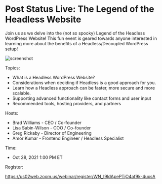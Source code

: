 # Post Status Live: The Legend of the Headless Website

Join us as we delve into the (not so spooky) Legend of the Headless WordPress Website! This fun event is geared towards anyone interested in learning more about the benefits of a Headless/Decoupled WordPress setup!

![screenshot](https://legend-headless.wdslab.com/wp-content/uploads/2021/10/Legend-of-the-Headless-Website_Page_01.png)

Topics:
- What is a Headless WordPress Website?
- Considerations when deciding if Headless is a good approach for you.
- Learn how a Headless approach can be faster, more secure and more scalable.
- Supporting advanced functionality like contact forms and user input
- Recommended tools, hosting providers, and partners

Hosts:
- Brad Williams - CEO / Co-founder
- Lisa Sabin-Wilson - COO / Co-founder
- Greg Rickaby - Director of Engineering
- Amor Kumar - Frontend Engineer / Headless Specialist

Time:

- Oct 28, 2021 1:00 PM ET

Register:

https://us02web.zoom.us/webinar/register/WN_I9ldApePTjO4af9k-4uxsA
